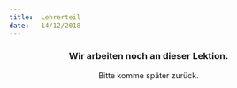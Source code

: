 ```yaml
---
title:  Lehrerteil
date:   14/12/2018
---
```


### <center>Wir arbeiten noch an dieser Lektion.</center>
<center>Bitte komme später zurück.</center>